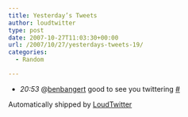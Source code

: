```yaml
---
title: Yesterday’s Tweets
author: loudtwitter
type: post
date: 2007-10-27T11:03:30+00:00
url: /2007/10/27/yesterdays-tweets-19/
categories:
  - Random

---
```

  * _20:53_ @[benbangert][1] good to see you twittering [#][2]

Automatically shipped by [LoudTwitter][3]

 [1]: http://twitter.com/benbangert
 [2]: http://twitter.com/dangoor/statuses/367060312
 [3]: http://www.loudtwitter.com